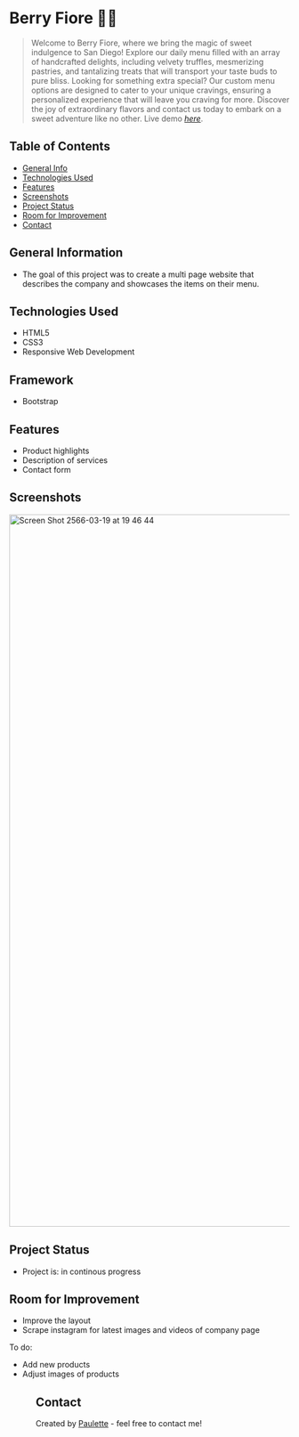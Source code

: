 # Berry Fiore 🌸🧁
> Welcome to Berry Fiore, where we bring the magic of sweet indulgence to San Diego! Explore our daily menu filled with an array of handcrafted delights, including velvety truffles, mesmerizing pastries, and tantalizing treats that will transport your taste buds to pure bliss. Looking for something extra special? Our custom menu options are designed to cater to your unique cravings, ensuring a personalized experience that will leave you craving for more. Discover the joy of extraordinary flavors and contact us today to embark on a sweet adventure like no other.
> Live demo [_here_](https://berry-fiore.netlify.app).

## Table of Contents
* [General Info](#general-information)
* [Technologies Used](#technologies-used)
* [Features](#features)
* [Screenshots](#screenshots)
* [Project Status](#project-status)
* [Room for Improvement](#room-for-improvement)
* [Contact](#contact)


## General Information
<ul><li>The goal of this project was to create a multi page website that describes the company and showcases the items on their menu.</li></ul>


## Technologies Used
<ul>
 <li>HTML5</li>
<li>CSS3 </li>
<li>Responsive Web Development
</li> </ul>

## Framework 
<ul>
  <li>Bootstrap</li></ul>
  


## Features

<ul>
  <li>Product highlights</li>
  <li> Description of services</li>
  <li>Contact form</li> </ul>


## Screenshots
<img width="1280" alt="Screen Shot 2566-03-19 at 19 46 44" src="https://user-images.githubusercontent.com/96970580/226171416-7f57b6f6-0eb3-4752-8d5c-649c313b6e96.png">






## Project Status
<ul>
<li>Project is: in continous progress</li></ul>


## Room for Improvement
<ul>
        
<li>Improve the layout</li>
<li>Scrape instagram for latest images and videos of company page</li></ul>


To do:
<ul>
   <li>Add new products</li>
        <li>Adjust images of products</li><ul>


## Contact
Created by [Paulette](https://paulette-zaldivar-flores.netlify.app/) - feel free to contact me!



















